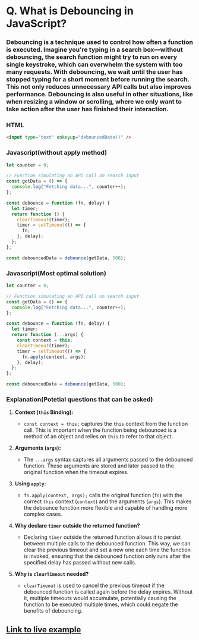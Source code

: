 # Q. What is Debouncing in JavaScript?

### Debouncing is a technique used to control how often a function is executed. Imagine you're typing in a search box—without debouncing, the search function might try to run on every single keystroke, which can overwhelm the system with too many requests. With debouncing, we wait until the user has stopped typing for a short moment before running the search. This not only reduces unnecessary API calls but also improves performance. Debouncing is also useful in other situations, like when resizing a window or scrolling, where we only want to take action after the user has finished their interaction.

### HTML

```html
<input type="text" onkeyup="debouncedData()" />
```

### Javascript(without apply method)

```javascript
let counter = 0;

// Function simulating an API call on search input
const getData = () => {
  console.log("Fetching data...", counter++);
};

const debounce = function (fn, delay) {
  let timer;
  return function () {
    clearTimeout(timer);
    timer = setTimeout(() => {
      fn;
    }, delay);
  };
};

const debouncedData = debounce(getData, 500);
```

### Javascript(Most optimal solution)

```javascript
let counter = 0;

// Function simulating an API call on search input
const getData = () => {
  console.log("Fetching data...", counter++);
};

const debounce = function (fn, delay) {
  let timer;
  return function (...args) {
    const context = this;
    clearTimeout(timer);
    timer = setTimeout(() => {
      fn.apply(context, args);
    }, delay);
  };
};

const debouncedData = debounce(getData, 500);
```

### Explanation(Potetial questions that can be asked)

1. **Context (`this` Binding):**

   - `const context = this;` captures the `this` context from the function call. This is important when the function being debounced is a method of an object and relies on `this` to refer to that object.

2. **Arguments (`args`):**

   - The `...args` syntax captures all arguments passed to the debounced function. These arguments are stored and later passed to the original function when the timeout expires.

3. **Using `apply`:**

   - `fn.apply(context, args);` calls the original function (`fn`) with the correct `this` context (`context`) and the arguments (`args`). This makes the debounce function more flexible and capable of handling more complex cases.

4. **Why declare `timer` outside the returned function?**

   - Declaring `timer` outside the returned function allows it to persist between multiple calls to the debounced function. This way, we can clear the previous timeout and set a new one each time the function is invoked, ensuring that the debounced function only runs after the specified delay has passed without new calls.

5. **Why is `clearTimeout` needed?**
   - `clearTimeout` is used to cancel the previous timeout if the debounced function is called again before the delay expires. Without it, multiple timeouts would accumulate, potentially causing the function to be executed multiple times, which could negate the benefits of debouncing.

## [Link to live example](https://codepen.io/trupti0406/pen/RwzyWwK)
